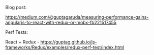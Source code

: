 Blog post: 

https://medium.com/@guptagaruda/measuring-performance-gains-angularjs-to-react-with-redux-or-mobx-fb221517455

Perf Tests:

React + Redux - https://guptag.github.io/js-frameworks/Redux/examples/redux-perf-test/index.html
